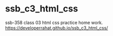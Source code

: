 # ssb_c3_html_css
ssb-358 class 03 html css practice home work.
https://developerrahat.github.io/ssb_c3_html_css/
